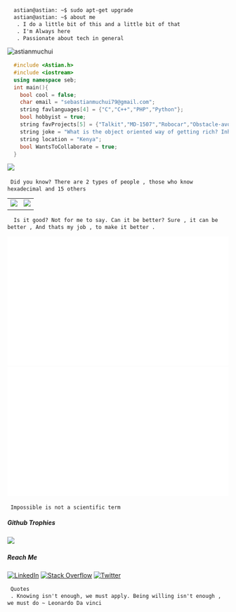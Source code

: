 
 ```shell
   astian@astian: ~$ sudo apt-get upgrade
   astian@astian: ~$ about me 
    . I do a little bit of this and a little bit of that
    . I'm Always here 
    . Passionate about tech in general 
 ```
<p align="left"> <img src="https://komarev.com/ghpvc/?username=astianmuchui&label=Profile%20views&color=eb5534&style=flat" alt="astianmuchui" /> </p>
  
  ```c++
    #include <Astian.h>
    #include <iostream>
    using namespace seb;
    int main(){
      bool cool = false;
      char email = "sebastianmuchui79@gmail.com";
      string favlanguages[4] = {"C","C++","PHP","Python"};
      bool hobbyist = true;
      string favProjects[5] = {"Talkit","MD-1507","Robocar","Obstacle-avoider","audConv"};
      string joke = "What is the object oriented way of getting rich? Inheritance";
      string location = "Kenya";
      bool WantsToCollaborate = true;
    }
   ```
   
![](https://activity-graph.herokuapp.com/graph?username=astianmuchui&theme=github&hide_border=true&bg_color=000area_color=eb5534&line=eb5534&point=none&color=eb5534&hide_border=true)  

   ```shell
    Did you know? There are 2 types of people , those who know hexadecimal and 15 others
   ```
  
   


     
  
  <table>
    <tr>
      <td>  <img src="https://github-readme-stats.vercel.app/api?username=astianmuchui&show_icons=true&theme=merko&hide_border=true&count_private=true"></td>
      <td> <img src="https://github-readme-streak-stats.herokuapp.com/?user=astianmuchui&theme=merko&hide_border=true&count_private=true"></td>
    </tr>
  </table>
  
   ```shell
     Is it good? Not for me to say. Can it be better? Sure , it can be better , And thats my job , to make it better .
   ```
 
 ![](https://raw.githubusercontent.com/astianmuchui/github-statistics/master/generated/overview.svg#gh-dark-mode-only)
 ![](https://raw.githubusercontent.com/astianmuchui/github-statistics/master/generated/languages.svg#gh-dark-mode-only)
 
 
```shell
 Impossible is not a scientific term 
```
##### Github Trophies

![](https://github-profile-trophy.vercel.app/?username=astianmuchui&theme=darkhub&no-frame=true&no-bg=true&margin-w=3&color=fff)



##### Reach Me 

[![LinkedIn](https://img.shields.io/badge/LinkedIn-%230077B5.svg?logo=linkedin&logoColor=white)](https://www.linkedin.com/in/astianmuchui/) [![Stack Overflow](https://img.shields.io/badge/-Stackoverflow-FE7A16?logo=stack-overflow&logoColor=white)](https://stackoverflow.com/users/14483975/seb-astian) [![Twitter](https://img.shields.io/badge/Twitter-%231DA1F2.svg?logo=Twitter&logoColor=white)](https://twitter.com/astianmuchui) 

```
 Quotes
 . Knowing isn't enough, we must apply. Being willing isn't enough , we must do ~ Leonardo Da vinci
```
